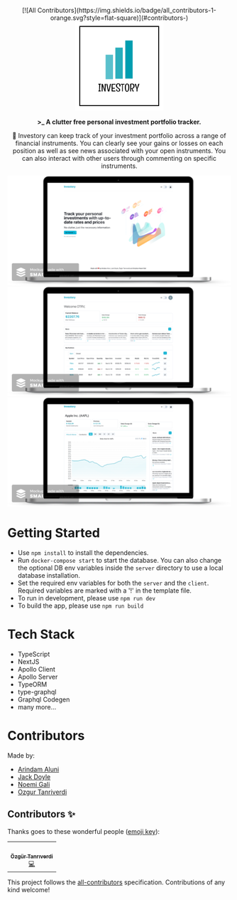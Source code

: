 <p align="center">
<!-- ALL-CONTRIBUTORS-BADGE:START - Do not remove or modify this section -->
[![All Contributors](https://img.shields.io/badge/all_contributors-1-orange.svg?style=flat-square)](#contributors-)
<!-- ALL-CONTRIBUTORS-BADGE:END -->
  <img width="200" height="200" src="https://raw.githubusercontent.com/otanriverdi/investory/main/assets/logo.png">
</p>

<p align="center"><b>>_ A clutter free personal investment portfolio tracker.</b></p>

<p align="center">📒 Investory can keep track of your investment portfolio across a range of financial instruments. You can clearly see your gains or losses on each position as well as see news associated with your open instruments. You can also interact with other users through commenting on specific instruments.</p>

![](https://raw.githubusercontent.com/otanriverdi/investory/main/assets/landing-mock.png)
![](https://raw.githubusercontent.com/otanriverdi/investory/main/assets/dash-mock.png)
![](https://raw.githubusercontent.com/otanriverdi/investory/main/assets/inst-mock.png)

# Getting Started

* Use `npm install` to install the dependencies.
* Run `docker-compose start` to start the database. You can also change the optional DB env variables inside the `server` directory to use a local database installation.
* Set the required env variables for both the `server` and the `client`. Required variables are marked with a '!' in the template file. 
* To run in development, please use `npm run dev`
* To build the app, please use `npm run build`

# Tech Stack

* TypeScript
* NextJS
* Apollo Client
* Apollo Server
* TypeORM
* type-graphql
* Graphql Codegen
* many more...

# Contributors 

Made by:

- [Arindam Aluni](https://github.com/arindamaluni)
- [Jack Doyle](https://github.com/Jackelus)
- [Noemi Gali](https://github.com/NomiDomi)
- [Ozgur Tanriverdi](https://github.com/otanriverdi)

## Contributors ✨

Thanks goes to these wonderful people ([emoji key](https://allcontributors.org/docs/en/emoji-key)):

<!-- ALL-CONTRIBUTORS-LIST:START - Do not remove or modify this section -->
<!-- prettier-ignore-start -->
<!-- markdownlint-disable -->
<table>
  <tr>
    <td align="center"><a href="http://linkedin.com/in/otrv"><img src="https://avatars3.githubusercontent.com/u/17534001?v=4" width="100px;" alt=""/><br /><sub><b>Özgür Tanrıverdi</b></sub></a><br /><a href="https://github.com/otanriverdi/investory/commits?author=otanriverdi" title="Code">💻</a></td>
  </tr>
</table>

<!-- markdownlint-enable -->
<!-- prettier-ignore-end -->
<!-- ALL-CONTRIBUTORS-LIST:END -->

This project follows the [all-contributors](https://github.com/all-contributors/all-contributors) specification. Contributions of any kind welcome!